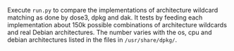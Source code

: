 Execute `run.py` to compare the implementations of architecture wildcard
matching as done by dose3, dpkg and dak. It tests by feeding each
implementation about 150k possible combinations of architecture wildcards and
real Debian architectures. The number varies with the os, cpu and debian
architectures listed in the files in `/usr/share/dpkg/`.

